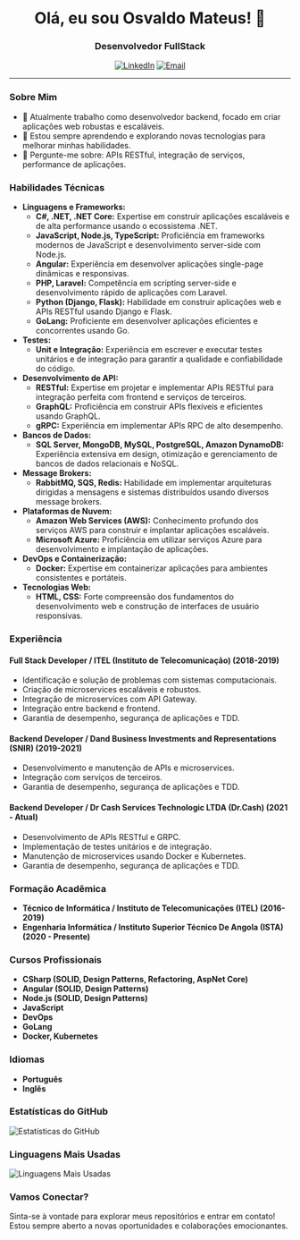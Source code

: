 <h1 align="center">Olá, eu sou Osvaldo Mateus! 👋</h1>
<h3 align="center">Desenvolvedor FullStack</h3>

<p align="center">
  <a href="https://linkedin.com/in/osvaldo-mateus-5566711b8"><img src="https://img.shields.io/badge/-LinkedIn-blue?style=flat-square&logo=Linkedin&logoColor=white&link=https://linkedin.com/in/osvaldo-mateus-5566711b8" alt="LinkedIn"></a>
  <a href="mailto:osvaldomateusquissola1234@gmail.com"><img src="https://img.shields.io/badge/-Email-%23D14836?style=flat-square&logo=Gmail&logoColor=white" alt="Email"></a>
</p>

---

### Sobre Mim

- 🔭 Atualmente trabalho como desenvolvedor backend, focado em criar aplicações web robustas e escaláveis.
- 🌱 Estou sempre aprendendo e explorando novas tecnologias para melhorar minhas habilidades.
- 💬 Pergunte-me sobre: APIs RESTful, integração de serviços, performance de aplicações.

### Habilidades Técnicas

- **Linguagens e Frameworks:**
  - **C#, .NET, .NET Core:** Expertise em construir aplicações escaláveis e de alta performance usando o ecossistema .NET.
  - **JavaScript, Node.js, TypeScript:** Proficiência em frameworks modernos de JavaScript e desenvolvimento server-side com Node.js.
  - **Angular:** Experiência em desenvolver aplicações single-page dinâmicas e responsivas.
  - **PHP, Laravel:** Competência em scripting server-side e desenvolvimento rápido de aplicações com Laravel.
  - **Python (Django, Flask):** Habilidade em construir aplicações web e APIs RESTful usando Django e Flask.
  - **GoLang:** Proficiente em desenvolver aplicações eficientes e concorrentes usando Go.
- **Testes:**
  - **Unit e Integração:** Experiência em escrever e executar testes unitários e de integração para garantir a qualidade e confiabilidade do código.
- **Desenvolvimento de API:**
  - **RESTful:** Expertise em projetar e implementar APIs RESTful para integração perfeita com frontend e serviços de terceiros.
  - **GraphQL:** Proficiência em construir APIs flexíveis e eficientes usando GraphQL.
  - **gRPC:** Experiência em implementar APIs RPC de alto desempenho.
- **Bancos de Dados:**
  - **SQL Server, MongoDB, MySQL, PostgreSQL, Amazon DynamoDB:** Experiência extensiva em design, otimização e gerenciamento de bancos de dados relacionais e NoSQL.
- **Message Brokers:**
  - **RabbitMQ, SQS, Redis:** Habilidade em implementar arquiteturas dirigidas a mensagens e sistemas distribuídos usando diversos message brokers.
- **Plataformas de Nuvem:**
  - **Amazon Web Services (AWS):** Conhecimento profundo dos serviços AWS para construir e implantar aplicações escaláveis.
  - **Microsoft Azure:** Proficiência em utilizar serviços Azure para desenvolvimento e implantação de aplicações.
- **DevOps e Containerização:**
  - **Docker:** Expertise em containerizar aplicações para ambientes consistentes e portáteis.
- **Tecnologias Web:**
  - **HTML, CSS:** Forte compreensão dos fundamentos do desenvolvimento web e construção de interfaces de usuário responsivas.

### Experiência

#### Full Stack Developer / ITEL (Instituto de Telecomunicação) (2018-2019)
- Identificação e solução de problemas com sistemas computacionais.
- Criação de microservices escaláveis e robustos.
- Integração de microservices com API Gateway.
- Integração entre backend e frontend.
- Garantia de desempenho, segurança de aplicações e TDD.

#### Backend Developer / Dand Business Investments and Representations (SNIR) (2019-2021)
- Desenvolvimento e manutenção de APIs e microservices.
- Integração com serviços de terceiros.
- Garantia de desempenho, segurança de aplicações e TDD.

#### Backend Developer / Dr Cash Services Technologic LTDA (Dr.Cash) (2021 - Atual)
- Desenvolvimento de APIs RESTful e GRPC.
- Implementação de testes unitários e de integração.
- Manutenção de microservices usando Docker e Kubernetes.
- Garantia de desempenho, segurança de aplicações e TDD.


### Formação Acadêmica

- **Técnico de Informática / Instituto de Telecomunicações (ITEL) (2016-2019)**
- **Engenharia Informática / Instituto Superior Técnico De Angola (ISTA) (2020 - Presente)**

### Cursos Profissionais

- **CSharp (SOLID, Design Patterns, Refactoring, AspNet Core)**
- **Angular (SOLID, Design Patterns)**
- **Node.js (SOLID, Design Patterns)**
- **JavaScript**
- **DevOps**
- **GoLang**
- **Docker, Kubernetes**

### Idiomas

- **Português**
- **Inglês**

### Estatísticas do GitHub

![Estatísticas do GitHub](https://github-readme-stats.vercel.app/api?username=Osvaldo11935&show_icons=true&count_private=true)

### Linguagens Mais Usadas

![Linguagens Mais Usadas](https://github-readme-stats.vercel.app/api/top-langs/?username=Osvaldo11935&layout=compact)

### Vamos Conectar?

Sinta-se à vontade para explorar meus repositórios e entrar em contato! Estou sempre aberto a novas oportunidades e colaborações emocionantes.
